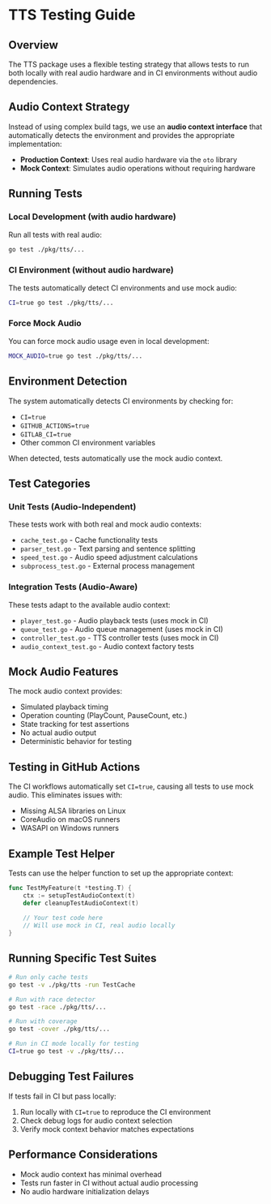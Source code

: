# TTS Testing Guide

## Overview

The TTS package uses a flexible testing strategy that allows tests to run both locally with real audio hardware and in CI environments without audio dependencies.

## Audio Context Strategy

Instead of using complex build tags, we use an **audio context interface** that automatically detects the environment and provides the appropriate implementation:

- **Production Context**: Uses real audio hardware via the `oto` library
- **Mock Context**: Simulates audio operations without requiring hardware

## Running Tests

### Local Development (with audio hardware)

Run all tests with real audio:
```bash
go test ./pkg/tts/...
```

### CI Environment (without audio hardware)

The tests automatically detect CI environments and use mock audio:
```bash
CI=true go test ./pkg/tts/...
```

### Force Mock Audio

You can force mock audio usage even in local development:
```bash
MOCK_AUDIO=true go test ./pkg/tts/...
```

## Environment Detection

The system automatically detects CI environments by checking for:
- `CI=true`
- `GITHUB_ACTIONS=true`
- `GITLAB_CI=true`
- Other common CI environment variables

When detected, tests automatically use the mock audio context.

## Test Categories

### Unit Tests (Audio-Independent)
These tests work with both real and mock audio contexts:
- `cache_test.go` - Cache functionality tests
- `parser_test.go` - Text parsing and sentence splitting
- `speed_test.go` - Audio speed adjustment calculations
- `subprocess_test.go` - External process management

### Integration Tests (Audio-Aware)
These tests adapt to the available audio context:
- `player_test.go` - Audio playback tests (uses mock in CI)
- `queue_test.go` - Audio queue management (uses mock in CI)
- `controller_test.go` - TTS controller tests (uses mock in CI)
- `audio_context_test.go` - Audio context factory tests

## Mock Audio Features

The mock audio context provides:
- Simulated playback timing
- Operation counting (PlayCount, PauseCount, etc.)
- State tracking for test assertions
- No actual audio output
- Deterministic behavior for testing

## Testing in GitHub Actions

The CI workflows automatically set `CI=true`, causing all tests to use mock audio. This eliminates issues with:
- Missing ALSA libraries on Linux
- CoreAudio on macOS runners
- WASAPI on Windows runners

## Example Test Helper

Tests can use the helper function to set up the appropriate context:

```go
func TestMyFeature(t *testing.T) {
    ctx := setupTestAudioContext(t)
    defer cleanupTestAudioContext(t)
    
    // Your test code here
    // Will use mock in CI, real audio locally
}
```

## Running Specific Test Suites

```bash
# Run only cache tests
go test -v ./pkg/tts -run TestCache

# Run with race detector
go test -race ./pkg/tts/...

# Run with coverage
go test -cover ./pkg/tts/...

# Run in CI mode locally for testing
CI=true go test -v ./pkg/tts/...
```

## Debugging Test Failures

If tests fail in CI but pass locally:
1. Run locally with `CI=true` to reproduce the CI environment
2. Check debug logs for audio context selection
3. Verify mock context behavior matches expectations

## Performance Considerations

- Mock audio context has minimal overhead
- Tests run faster in CI without actual audio processing
- No audio hardware initialization delays
